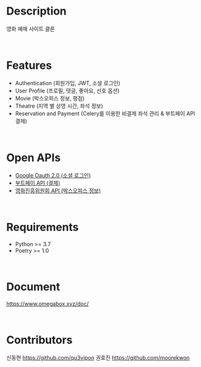 # Description
영화 예매 사이트 클론

<br>

# Features
- Authentication (회원가입, JWT, 소셜 로그인)
- User Profile (프로필, 댓글, 좋아요, 선호 옵션)
- Movie (박스오피스 정보, 평점)
- Theatre (지역 별 상영 시간, 좌석 정보)
- Reservation and Payment (Celery를 이용한 비결제 좌석 관리 & 부트페이 API 결제)

<br>

# Open APIs
- [Google Oauth 2.0 (소셜 로그인)](https://developers.google.com/identity/protocols/oauth2)
- [부트페이 API (결제)](https://docs.bootpay.co.kr/)
- [영화진흥위원회 API (박스오피스 정보)](http://www.kobis.or.kr/kobisopenapi/homepg/main/main.do)

<br>

# Requirements
- Python >= 3.7
- Poetry >= 1.0

<br>

# Document
https://www.omegabox.xyz/doc/

<br>

# Contributors
신동현 https://github.com/qu3vipon 권효진 https://github.com/moorekwon

<br>
